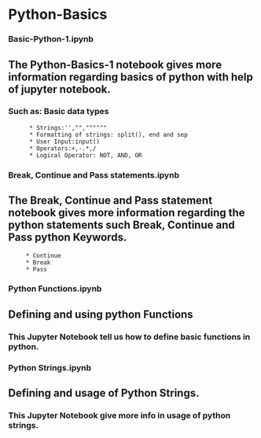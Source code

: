 # Python-Basics
### Basic-Python-1.ipynb
## The Python-Basics-1 notebook gives more information regarding basics of python with help of jupyter notebook.
### Such as: Basic data types
          * Strings:'',"",""""""
          * Formatting of strings: split(), end and sep
          * User Input:input()
          * Operators:+,-.*,/
          * Logical Operator: NOT, AND, OR
### Break, Continue and Pass statements.ipynb
## The Break, Continue and Pass statement notebook gives more information regarding the python statements such Break, Continue and Pass python Keywords.
         * Continue
         * Break
         * Pass
### Python Functions.ipynb
##  Defining and using python Functions
### This Jupyter Notebook tell us how to define basic functions in python.
### Python Strings.ipynb
##  Defining and usage of Python Strings.
### This Jupyter Notebook give more info in usage of python strings.
         
         
         
        

